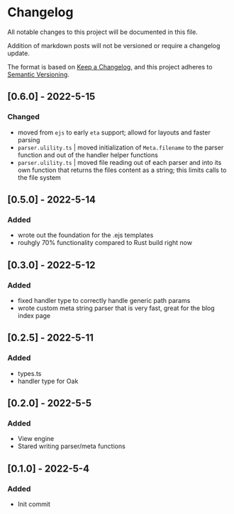 # Changelog

All notable changes to this project will be documented in this file.

Addition of markdown posts will not be versioned or require a changelog update.

The format is based on [Keep a Changelog](https://keepachangelog.com/en/1.0.0/),
and this project adheres to [Semantic Versioning](https://semver.org/spec/v2.0.0.html).

## [0.6.0] - 2022-5-15

### Changed

- moved from `ejs` to early `eta` support; allowd for layouts and faster parsing
- `parser.ulility.ts` | moved initialization of `Meta.filename` to the parser function and out of the handler helper functions
- `parser.ulility.ts` | moved file reading out of each parser and into its own function that returns the files content as a string; this limits calls to the file system

## [0.5.0] - 2022-5-14

### Added

- wrote out the foundation for the .ejs templates
- rouhgly 70% functionality compared to Rust build right now

## [0.3.0] - 2022-5-12

### Added

- fixed handler type to correctly handle generic path params
- wrote custom meta string parser that is very fast, great for the blog index page

## [0.2.5] - 2022-5-11

### Added

- types.ts
- handler type for Oak

## [0.2.0] - 2022-5-5

### Added

- View engine
- Stared writing parser/meta functions

## [0.1.0] - 2022-5-4

### Added

- Init commit
